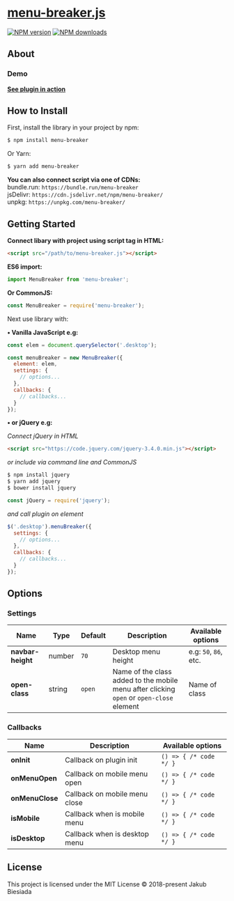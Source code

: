 # [menu-breaker.js](https://github.com/jb1905/menu-breaker.js)

[![NPM version](http://img.shields.io/npm/v/menu-breaker.svg?style=flat-square)](https://www.npmjs.com/package/menu-breaker)
[![NPM downloads](http://img.shields.io/npm/dm/menu-breaker.svg?style=flat-square)](https://www.npmjs.com/package/menu-breaker)

## About

### Demo
**[See plugin in action](https://jb1905.github.io/menu-breaker.js/)**

## How to Install
First, install the library in your project by npm:
```bash
$ npm install menu-breaker
```

Or Yarn:
```bash
$ yarn add menu-breaker
```

**You can also connect script via one of CDNs:**<br>
bundle.run: `https://bundle.run/menu-breaker`<br>
jsDelivr: `https://cdn.jsdelivr.net/npm/menu-breaker/`<br>
unpkg: `https://unpkg.com/menu-breaker/`

## Getting Started
**Connect libary with project using script tag in HTML:**
```html
<script src="/path/to/menu-breaker.js"></script>
```

**ES6 import:**
```js
import MenuBreaker from 'menu-breaker';
```

**Or CommonJS:**
```js
const MenuBreaker = require('menu-breaker');
```

Next use library with:

**&bull; Vanilla JavaScript e.g:**
```js
const elem = document.querySelector('.desktop');

const menuBreaker = new MenuBreaker({
  element: elem,
  settings: {
    // options...
  },
  callbacks: {
    // callbacks...
  }
});
```

**&bull; or jQuery e.g:**

*Connect jQuery in HTML*
```html
<script src="https://code.jquery.com/jquery-3.4.0.min.js"></script>
```

*or include via command line and CommonJS*
```sh
$ npm install jquery
$ yarn add jquery
$ bower install jquery
```

```js
const jQuery = require('jquery');
```

*and call plugin on element*
```js
$('.desktop').menuBreaker({
  settings: {
    // options...
  },
  callbacks: {
    // callbacks...
  }
});
```

## Options
### Settings
Name | Type | Default | Description | Available options
-|-|-|-|-
**navbar-height** | number | `70` | Desktop menu height | e.g: `50`, `86`, etc.
**open-class** | string | `open` | Name of the class added to the mobile menu after clicking `open` or `open-close` element | Name of class

### Callbacks
Name | Description | Available options
-|-|-
**onInit** | Callback on plugin init | `() => { /* code */ }`
**onMenuOpen** | Callback on mobile menu open | `() => { /* code */ }`
**onMenuClose** | Callback on mobile menu close | `() => { /* code */ }`
**isMobile** | Callback when is mobile menu | `() => { /* code */ }`
**isDesktop** | Callback when is desktop menu | `() => { /* code */ }`

## License
This project is licensed under the MIT License © 2018-present Jakub Biesiada
